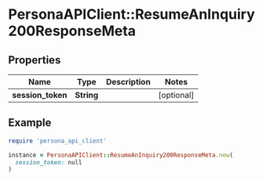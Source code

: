 # PersonaAPIClient::ResumeAnInquiry200ResponseMeta

## Properties

| Name | Type | Description | Notes |
| ---- | ---- | ----------- | ----- |
| **session_token** | **String** |  | [optional] |

## Example

```ruby
require 'persona_api_client'

instance = PersonaAPIClient::ResumeAnInquiry200ResponseMeta.new(
  session_token: null
)
```

